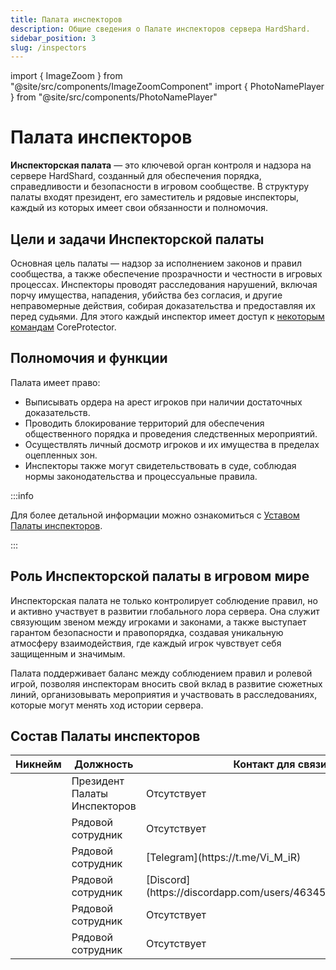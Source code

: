 ```yaml
---
title: Палата инспекторов
description: Общие сведения о Палате инспекторов сервера HardShard.
sidebar_position: 3
slug: /inspectors
---
```


import { ImageZoom } from "@site/src/components/ImageZoomComponent"
import { PhotoNamePlayer } from "@site/src/components/PhotoNamePlayer"

# Палата инспекторов

<ImageZoom
  src="/img/roleplay/zdanie-palaty-inspectorov-v-anrimi-essiva-na-hardshard.png"
  alt="Здание Палаты инспекторов в Анрими-Эссива на HardShard"
/>

**Инспекторская палата** — это ключевой орган контроля и надзора на сервере HardShard, созданный для обеспечения порядка, справедливости и безопасности в игровом сообществе. В структуру палаты входят президент, его заместитель и рядовые инспекторы, каждый из которых имеет свои обязанности и полномочия.

## Цели и задачи Инспекторской палаты

Основная цель палаты — надзор за исполнением законов и правил сообщества, а также обеспечение прозрачности и честности в игровых процессах. Инспекторы проводят расследования нарушений, включая порчу имущества, нападения, убийства без согласия, и другие неправомерные действия, собирая доказательства и предоставляя их перед судьями. Для этого каждый инспектор имеет доступ к [некоторым командам](/docs/commands#commands-for-inspectors) CoreProtector.

## Полномочия и функции

Палата имеет право:

- Выписывать ордера на арест игроков при наличии достаточных доказательств.
- Проводить блокирование территорий для обеспечения общественного порядка и проведения следственных мероприятий.
- Осуществлять личный досмотр игроков и их имущества в пределах оцепленных зон.
- Инспекторы также могут свидетельствовать в суде, соблюдая нормы законодательства и процессуальные правила.

:::info

Для более детальной информации можно ознакомиться с [Уставом Палаты инспекторов](/docs/charter-of-the-chamber-of-inspectors).

:::

## Роль Инспекторской палаты в игровом мире

Инспекторская палата не только контролирует соблюдение правил, но и активно участвует в развитии глобального лора сервера. Она служит связующим звеном между игроками и законами, а также выступает гарантом безопасности и правопорядка, создавая уникальную атмосферу взаимодействия, где каждый игрок чувствует себя защищенным и значимым.

Палата поддерживает баланс между соблюдением правил и ролевой игрой, позволяя инспекторам вносить свой вклад в развитие сюжетных линий, организовывать мероприятия и участвовать в расследованиях, которые могут менять ход истории сервера.

## Состав Палаты инспекторов

<table>
  <thead>
    <tr>
      <th>Никнейм</th>
      <th>Должность</th>
      <th>Контакт для связи</th>
    </tr>
  </thead>
  <tbody>
    <tr>
      <td><PhotoNamePlayer nickname="mamochkaa"/></td>
      <td>Президент Палаты Инспекторов</td>
      <td>Отсутствует</td>
    </tr>
    <tr>
      <td><PhotoNamePlayer nickname="mulciber_"/></td>
      <td>Рядовой сотрудник</td>
      <td>Отсутствует</td>
    </tr>
    <tr>
      <td><PhotoNamePlayer nickname="ViMiR"/></td>
      <td>Рядовой сотрудник</td>
      <td>[Telegram](https://t.me/Vi_M_iR)</td>
    </tr>
    <tr>
      <td><PhotoNamePlayer nickname="jayz1123"/></td>
      <td>Рядовой сотрудник</td>
      <td>[Discord](https://discordapp.com/users/463457159770800129)</td>
    </tr>
    <tr>
      <td><PhotoNamePlayer nickname="MurlocProger"/></td>
      <td>Рядовой сотрудник</td>
      <td>Отсутствует</td>
    </tr>
    <tr>
      <td><PhotoNamePlayer nickname="Terriuawara"/></td>
      <td>Рядовой сотрудник</td>
      <td>Отсутствует</td>
    </tr>

  </tbody>
</table>